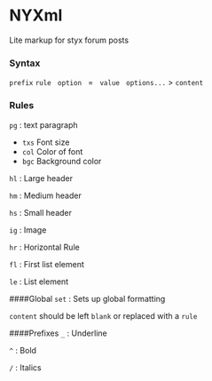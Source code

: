 # NYXml
Lite markup for styx forum posts

### Syntax
`prefix` `rule` &nbsp; `option` &nbsp; = &nbsp; `value` &nbsp; `options...` > `content`

### Rules
`pg` : text paragraph
- `txs` Font size
- `col` Color of font
- `bgc` Background color

`hl` : Large header

`hm` : Medium header

`hs` : Small header

`ig` : Image

`hr` : Horizontal Rule

`fl` : First list element

`le` : List element

####Global
`set` : Sets up global formatting

`content` should be left `blank` or replaced with a `rule`



####Prefixes
`_` : Underline

`^` : Bold

`/` : Italics

